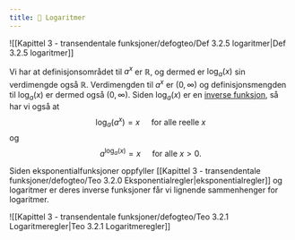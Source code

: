 ```yaml
---
title: 📄 Logaritmer
---
```

![[Kapittel 3 - transendentale funksjoner/defogteo/Def 3.2.5 logaritmer|Def 3.2.5 logaritmer]]

Vi har at definisjonsområdet til $a^x$ er $\mathbb{R}$, og dermed er $\log_a(x)$ sin verdimengde også $\mathbb{R}$. Verdimengden til $a^x$ er $(0,\infty)$ og definisjonsmengden til $\log_a(x)$ er dermed også $(0,\infty)$. Siden $\log_a(x)$ er en [inverse funksjon](Kapittel%203%20-%20transendentale%20funksjoner/3.1.1%20Inverse%20funksjoner.md), så har vi også at
$$\log_a(a^x)=x \quad \text{ for alle reelle } x$$
og
$$a^{\log_a(x)}=x \quad \text{ for alle } x > 0.$$

Siden eksponentialfunksjoner oppfyller [[Kapittel 3 - transendentale funksjoner/defogteo/Teo 3.2.0 Eksponentialregler|eksponentialregler]] og logaritmer er deres inverse funksjoner får vi lignende sammenhenger for logaritmer.

![[Kapittel 3 - transendentale funksjoner/defogteo/Teo 3.2.1 Logaritmeregler|Teo 3.2.1 Logaritmeregler]]
